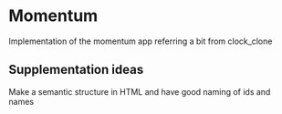 # Momentum
Implementation of the momentum app referring a bit from clock_clone

## Supplementation ideas
Make a semantic structure in HTML and have good naming of ids and names